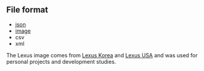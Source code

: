 ## File format

- [json](json-data/README.md)
- [image](image-data/README.md)
- csv
- xml

The Lexus image comes from [Lexus Korea](https://www.lexus.co.kr/) and [Lexus USA](https://www.lexus.com/) and was used for personal projects and development studies.